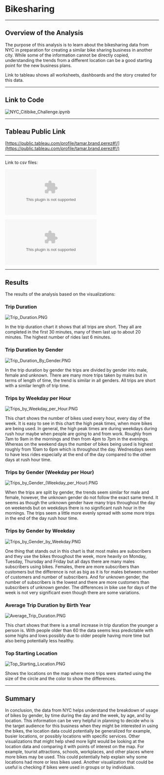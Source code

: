 # Bikesharing

---

## Overview of the Analysis

The purpose of this analysis is to learn about the bikesharing data from NYC in preparation for creating a similar bike sharing business in another city. While some of the information cannot be directly copied, understanding the trends from a different location can be a good starting point for the new business plans. 

Link to tableau shows all worksheets, dashboards and the story created for this data. 

---

## Link to Code 

![NYC_Citibike_Challenge.ipynb](NYC_Citibike_Challenge.ipynb)

---

## Tableau Public Link

[https://public.tableau.com/profile/tamar.brand.perez#!/](https://public.tableau.com/profile/tamar.brand.perez#!/)

---

Link to csv files:

![201908-citibike-tripdata.csv](201908-citibike-tripdata.csv)

![citibike_tripdata.csv](citibike_tripdata.csv)

---

## Results

The results of the analysis based on the visualizations:

### Trip Duration

![Trip_Duration.PNG](Trip_Duration.PNG)

In the trip duration chart it shows that all trips are short. They all are completed in the first 30 minutes, many of them last up to about 20 minutes. The highest number of rides last 6 minutes. 



### Trip Duration by Gender

![Trip_Duration_By_Gender.PNG](Trip_Duration_By_Gender.PNG)

In the trip duration by gender the trips are divided by gender into male, female and unknown. There are many more trips taken by males but in terms of length of time, the trend is similar in all genders. All trips are short with a similar length of trip time. 



### Trips by Weekday per Hour

![Trips_by_Weekday_per_Hour.PNG](Trips_by_Weekday_per_Hour.PNG)

This chart shows the number of bikes used every hour, every day of the week. It is easy to see in this chart the high peak times, when more bikes are being used. In general, the high peak times are during weekdays during rush hour maybe when people are going to and from work. Roughly from 7am to 9am in the mornings and then from 4pm to 7pm in the evenings. Whereas on the weekend days the number of bikes being used is highest roughly from 10am to 6pm which is throughout the day. Wednesdays seem to have less rides especially at the end of the day compared to the other days at rush hour time. 



### Trips by Gender (Weekday per Hour)

![Trips_by_Gender_(Weekday_per_Hour).PNG](Trips_by_Gender_(Weekday_per_Hour).PNG)

When the trips are split by gender, the trends seem similar for male and female, however, the unknown gender do not follow the exact same trend. It seems as though the unknown gender have many trips throughout the day on weekends but on weekdays there is no significant rush hour in the mornings. The trips seem a little more evenly spread with some more trips in the end of the day rush hour time. 



### Trips by Gender by Weekday

![Trips_by_Gender_by_Weekday.PNG](Trips_by_Gender_by_Weekday.PNG)

One thing that stands out in this chart is that most males are subscribers and they use the bikes throughout the week, more heavily on Monday, Tuesday, Thursday and Friday but all days there are many males subscribers using bikes. Females, there are more subscribers than customers but the difference is not as big as it is for males between number of customers and number of subscribers. And for unknown gender, the number of subscribers is the lowest and there are more customers than subscribers of unknown gender. The differences in bike use for days of the week is not very significant even though there are some variations. 



### Average Trip Duration by Birth Year

![Average_Trip_Duration.PNG](Average_Trip_Duration.PNG)

This chart shows that there is a small increase in trip duration the younger a person is. With people older than 60 the data seems less predictable with some highs and lows possibly due to older people having more time but also being potentially less healthy.



### Top Starting Location

![Top_Starting_Location.PNG](Top_Starting_Location.PNG)

Shows the locations on the map where more trips were started using the size of the circle and the color to show the differences. 

---


## Summary

In conclusion, the data from NYC helps understand the breakdown of usage of bikes by gender, by time during the day and the week, by age, and by location. This information can be very helpful in planning to decide who is the target audience for this business when they might be interested in using the bikes, the location data could potentially be generalized for example, busier locations, or possibly locations with specific services. Other visualizations that might help shed more light would be looking at the location data and comparing it with points of interest on the map. For example, tourist attractions, schools, workplaces, and other places where more bikes may be used. This could potentially help explain why some locations had more or less bikes used. Another visualization that could be useful is checking if bikes were used in groups or by individuals. 


